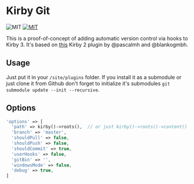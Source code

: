# Kirby Git

![MIT](https://img.shields.io/badge/Kirby-3-green.svg)
[![MIT](https://img.shields.io/badge/license-MIT-blue.svg)](https://raw.githubusercontent.com/wottpal/kirby-anchor-headings/master/LICENSE)

This is a proof-of-concept of adding automatic version control via hooks to Kirby 3. It's based on [this](https://github.com/blankogmbh/kirby-git-commit-and-push-content) Kirby 2 plugin by @pascalmh and @blankogmbh.


## Usage

Just put it in your `/site/plugins` folder. If you install it as a submodule or just clone it from Github don't forget to initialize it's submodules `git
submodule update --init --recursive`.


## Options

```php
'options' => [
  'path' => kirby()->roots(),  // or just kirby()->roots()->content()
  'branch' => 'master',
  'shouldPull' => false,
  'shouldPush' => false,
  'shouldCommit' => true,
  'userHooks' => false,
  'gitBin' => '',
  'windowsMode' => false,
  'debug' => true,
]
```
